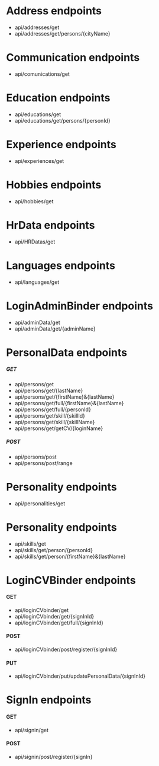 # Address endpoints
- api/addresses/get
- api/addresses/get/persons/{cityName}
# Communication endpoints
- api/comunications/get
# Education endpoints
- api/educations/get
- api/educations/get/persons/{personId}
# Experience endpoints
- api/experiences/get
# Hobbies endpoints
- api/hobbies/get
# HrData endpoints
- api/HRDatas/get
# Languages endpoints
- api/languages/get
# LoginAdminBinder endpoints
- api/adminData/get
- api/adminData/get/{adminName}
# PersonalData endpoints
##### GET
- api/persons/get
- api/persons/get/{lastName}
- api/persons/get/{firstName}&{lastName}
- api/persons/get/full/{firstName}&{lastName}
- api/persons/get/full/{personId}
- api/persons/get/skill/{skillId}
- api/persons/get/skill/{skillName}
- api/persons/get/getCV/{loginName}
##### POST
- api/persons/post
- api/persons/post/range
# Personality endpoints
- api/personalities/get
# Personality endpoints
- api/skills/get
- api/skills/get/person/{personId}
- api/skills/get/person/{firstName}&{lastName}
# LoginCVBinder endpoints
#### GET
- api/loginCVbinder/get
- api/loginCVbinder/get/{signInId}
- api/loginCVbinder/get/full/{signInId}
#### POST
- api/loginCVbinder/post/register/{signInId}
#### PUT
- api/loginCVbinder/put/updatePersonalData/{signInId}
# SignIn endpoints
#### GET
- api/signin/get
#### POST
- api/signin/post/register/{signIn}